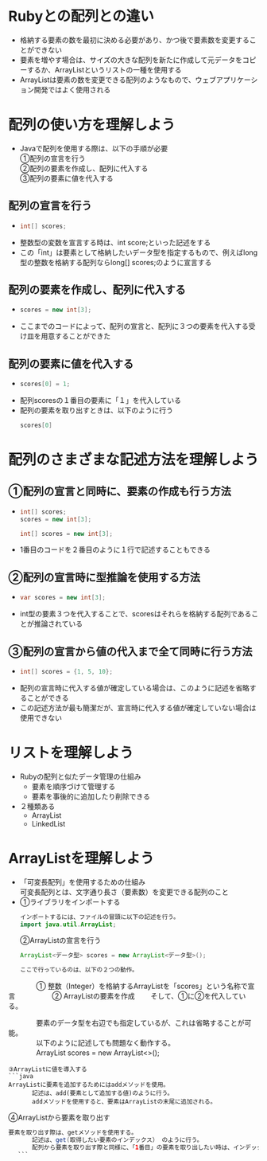 # Rubyとの配列との違い
- 格納する要素の数を最初に決める必要があり、かつ後で要素数を変更することができない  
- 要素を増やす場合は、サイズの大きな配列を新たに作成して元データをコピーするか、ArrayListというリストの一種を使用する  
- ArrayListは要素の数を変更できる配列のようなもので、ウェブアプリケーション開発ではよく使用される

# 配列の使い方を理解しよう
- Javaで配列を使用する際は、以下の手順が必要  
  ①配列の宣言を行う  
  ②配列の要素を作成し、配列に代入する  
  ③配列の要素に値を代入する
  
## 配列の宣言を行う
- ```java
  int[] scores;
  ```
- 整数型の変数を宣言する時は、int score;といった記述をする
- この「int」は要素として格納したいデータ型を指定するもので、例えばlong型の整数を格納する配列ならlong[] scores;のように宣言する

## 配列の要素を作成し、配列に代入する 
- ```java
  scores = new int[3];
  ```
- ここまでのコードによって、配列の宣言と、配列に３つの要素を代入する受け皿を用意することができた

## 配列の要素に値を代入する
- ```java
  scores[0] = 1;
  ```
- 配列scoresの１番目の要素に「１」を代入している
- 配列の要素を取り出すときは、以下のように行う
  ```java
  scores[0]
  ```
  
# 配列のさまざまな記述方法を理解しよう
## ①配列の宣言と同時に、要素の作成も行う方法
- ```java
  int[] scores;
  scores = new int[3];
  ```
  ```java
  int[] scores = new int[3];
  ```
- 1番目のコードを２番目のように１行で記述することもできる

## ②配列の宣言時に型推論を使用する方法
- ```java
  var scores = new int[3];
  ```
- int型の要素３つを代入することで、scoresはそれらを格納する配列であることが推論されている

## ③配列の宣言から値の代入まで全て同時に行う方法
- ```java
  int[] scores = {1, 5, 10};
- 配列の宣言時に代入する値が確定している場合は、このように記述を省略することができる  
- この記述方法が最も簡潔だが、宣言時に代入する値が確定していない場合は使用できない

# リストを理解しよう
- Rubyの配列と似たデータ管理の仕組み  
  - 要素を順序づけて管理する  
  - 要素を事後的に追加したり削除できる  
- ２種類ある  
  - ArrayList  
  - LinkedList

# ArrayListを理解しよう
- 「可変長配列」を使用するための仕組み  
  可変長配列とは、文字通り長さ（要素数）を変更できる配列のこと
- ①ライブラリをインポートする
  ```java
  インポートするには、ファイルの冒頭に以下の記述を行う。  
  import java.util.ArrayList;
  ```  
  ②ArrayListの宣言を行う
  ```java
  ArrayList<データ型> scores = new ArrayList<データ型>();  
  
  ここで行っているのは、以下の２つの動作。　　
　　　　① 整数（Integer）を格納するArrayListを「scores」という名称で宣言　 
　　　　② ArrayListの要素を作成　　 
  そして、①に②を代入している。

　　　　要素のデータ型を右辺でも指定しているが、これは省略することが可能。  
　　　　以下のように記述しても問題なく動作する。  
　　　　ArrayList<Integer> scores = new ArrayList<>();
  ```  
  ③ArrayListに値を導入する  
  ```java
  ArrayListに要素を追加するためにはaddメソッドを使用。  
　　　　記述は、add(要素として追加する値)のように行う。  
　　　　addメソッドを使用すると、要素はArrayListの末尾に追加される。  
  ```
  ④ArrayListから要素を取り出す 
  ```java
  要素を取り出す際は、getメソッドを使用する。  
　　　　記述は、get(取得したい要素のインデックス） のように行う。  
　　　　配列から要素を取り出す際と同様に、「1番目」の要素を取り出したい時は、インデックスとして「0」を指定。  
　 ```
